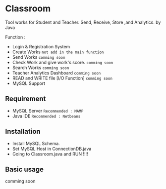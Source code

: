 # Classroom
Tool works for Student and Teacher. Send, Receive, Store ,and Analytics. by Java

Function :

 - Login & Registration System
 - Create Works `not add in the main function`
 - Send Works `comming soon`
 - Check Work and give work's score. `comming soon`
 - Search Works `comming soon`
 - Teacher Analytics Dashboard `comming soon`
 - READ and WRITE file [I/O Function] `comming soon`
 - MySQL Support

## Requirement
 - MySQL Server `Recommended : MAMP`
 - Java IDE `Recommended : Netbeans`

## Installation
 - Install MySQL Schema.
 - Set MySQL Host in ConnectionDB.java
 - Going to Classroom.java and RUN !!!!

## Basic usage
comming soon
